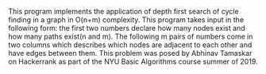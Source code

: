 This program implements the application of depth first search of cycle finding in a graph in O(n+m) complexity. This program takes input in the following form: the first two numbers declare how many nodes exist and how many paths exist(n and m). The following m pairs of numbers come in two columns which describes which nodes are adjacent to each other and have edges between them. This problem was posed by Abhinav Tamaskar on Hackerrank as part of the NYU Basic Algorithms course summer of 2019.

